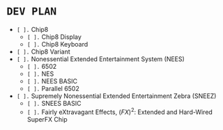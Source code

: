 # `DEV PLAN`
* `[ ].` Chip8
  - `[ ].` Chip8 Display
  - `[ ].` Chip8 Keyboard
* `[ ].` Chip8 Variant
* `[ ].` Nonessential Extended Entertainment System (NEES)
  - `[ ].` 6502
  - `[ ].` NES
  - `[ ].` NEES BASIC
  - `[ ].` Parallel 6502
* `[ ].` Supremely Nonessential Extended Entertainment Zebra (SNEEZ)
  - `[ ].` SNEES BASIC
  - `[ ].` Fairly eXtravagant Effects, $(FX)^2$: Extended and Hard-Wired SuperFX Chip